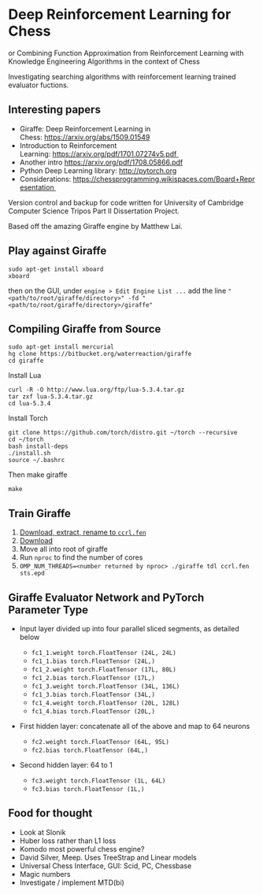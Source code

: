 # Deep Reinforcement Learning for Chess
or Combining Function Approximation from Reinforcement Learning with Knowledge Engineering Algorithms in the context of Chess

Investigating searching algorithms with reinforcement learning trained evaluator fuctions.

## Interesting papers

* Giraffe: Deep Reinforcement Learning in Chess: https://arxiv.org/abs/1509.01549
* Introduction to Reinforcement Learning: https://arxiv.org/pdf/1701.07274v5.pdf 
* Another intro https://arxiv.org/pdf/1708.05866.pdf
* Python Deep Learning library: http://pytorch.org
* Considerations: https://chessprogramming.wikispaces.com/Board+Representation 

Version control and backup for code written for University of Cambridge Computer Science Tripos Part II Dissertation Project.

Based off the amazing Giraffe engine by Matthew Lai.

## Play against Giraffe
```
sudo apt-get install xboard
xboard
```
then on the GUI, under `engine > Edit Engine List ...` add the line `"<path/to/root/giraffe/directory>" -fd "<path/to/root/giraffe/directory>/giraffe"`


## Compiling Giraffe from Source

```
sudo apt-get install mercurial
hg clone https://bitbucket.org/waterreaction/giraffe
cd giraffe
```
Install Lua
```
curl -R -O http://www.lua.org/ftp/lua-5.3.4.tar.gz
tar zxf lua-5.3.4.tar.gz
cd lua-5.3.4
```
Install Torch
```
git clone https://github.com/torch/distro.git ~/torch --recursive
cd ~/torch
bash install-deps
./install.sh
source ~/.bashrc
```
Then make giraffe
```
make
```

## Train Giraffe
1. [Download, extract, rename to `ccrl.fen`](https://bitbucket.org/waterreaction/giraffe/downloads/ccrl4040_shuffled_5M.epd.gz)
2. [Download](https://bitbucket.org/waterreaction/giraffe/downloads/sts.epd)
3. Move all into root of giraffe
3. Run `nproc` to find the number of cores
4. `OMP_NUM_THREADS=<number returned by nproc> ./giraffe tdl ccrl.fen sts.epd`

## Giraffe Evaluator Network and PyTorch Parameter Type
* Input layer divided up into four parallel sliced segments, as detailed below
  * `fc1_1.weight torch.FloatTensor (24L, 24L)`
  * `fc1_1.bias torch.FloatTensor (24L,)`
  * `fc1_2.weight torch.FloatTensor (17L, 80L)`
  * `fc1_2.bias torch.FloatTensor (17L,)`
  * `fc1_3.weight torch.FloatTensor (34L, 136L)`
  * `fc1_3.bias torch.FloatTensor (34L,)`
  * `fc1_4.weight torch.FloatTensor (20L, 128L)`
  * `fc1_4.bias torch.FloatTensor (20L,)`
  
* First hidden layer: concatenate all of the above and map to 64 neurons
  * `fc2.weight torch.FloatTensor (64L, 95L)`
  * `fc2.bias torch.FloatTensor (64L,)`

* Second hidden layer: 64 to 1
  * `fc3.weight torch.FloatTensor (1L, 64L)`
  * `fc3.bias torch.FloatTensor (1L,)`

## Food for thought

* Look at Slonik
* Huber loss rather than L1 loss
* Komodo most powerful chess engine?
* David Silver, Meep. Uses TreeStrap and Linear models
* Universal Chess Interface, GUI: Scid, PC, Chessbase
* Magic numbers
* Investigate / implement MTD(bi)
